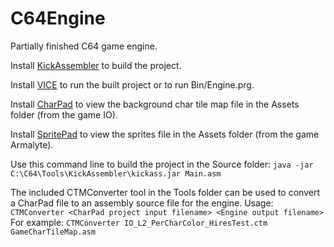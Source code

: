 # C64Engine
Partially finished C64 game engine.

Install [KickAssembler](http://theweb.dk/KickAssembler/Main.html#frontpage) to build the project.

Install [VICE](https://vice-emu.sourceforge.io/) to run the built project or to run Bin/Engine.prg.

Install [CharPad](https://subchristsoftware.itch.io/charpad-free-edition) to view the background char tile map file in the Assets folder (from the game IO).

Install [SpritePad](https://subchristsoftware.itch.io/spritepad-pro) to view the sprites file in the Assets folder (from the game Armalyte).

Use this command line to build the project in the Source folder:
`java -jar C:\C64\Tools\KickAssembler\kickass.jar Main.asm`

The included CTMConverter tool in the Tools folder can be used to convert a CharPad file to an assembly source file for the engine.
Usage: `CTMConverter <CharPad project input filename> <Engine output filename>`    
For example: `CTMConverter IO_L2_PerCharColor_HiresTest.ctm GameCharTileMap.asm`


  
